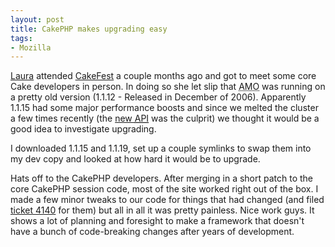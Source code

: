 ```yaml
---
layout: post
title: CakePHP makes upgrading easy
tags:
- Mozilla
---
```

<p><a href="http://www.laurathomson.com/">Laura</a> attended <a
href="http://cakefest.org/">CakeFest</a> a couple months ago and got to meet
some core Cake developers in person.  In doing so she let slip that <abbr
title="addons.mozilla.org">AMO</abbr> was running on a pretty old version
(1.1.12 - Released in December of 2006).  Apparently 1.1.15 had some major
performance boosts and since we melted the cluster a few times recently (the <a
href="http://wiki.mozilla.org/Update:Remora_API_Docs">new <abbr
title="Application Programming Interface">API</abbr></a> was the culprit) we
thought it would be a good idea to investigate upgrading.</p>

<p>I downloaded 1.1.15 and 1.1.19, set up a couple symlinks to swap them into my
dev copy and looked at how hard it would be to upgrade.</p>

<p>Hats off to the CakePHP developers.  After merging in a short patch to the
core CakePHP session code, most of the site worked right out of the box.  I made
a few minor tweaks to our code for things that had changed (and filed <a
href="https://trac.cakephp.org/ticket/4140">ticket 4140</a> for them) but all in
all it was pretty painless.  Nice work guys.  It shows a lot of planning and
foresight to make a framework that doesn't have a bunch of code-breaking changes
after years of development.</p>
